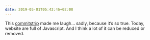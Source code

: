 ```yaml
---
date: 2019-05-01T05:43:46+02:00
---
```

This [commitstrip](https://www.commitstrip.com/en/2019/04/19/its-better-with-javascript/) made me laugh... sadly, because it’s so true. Today, website are full of Javascript. And I think a lot of it can be reduced or removed.
